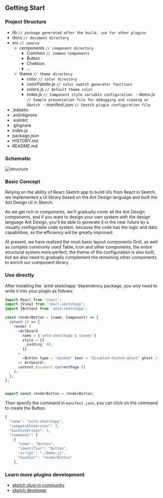 ## Getting Start

### Project Structure

- lib `// package generated after the build, use for other plugins`
- docs `// document directory`
- src `// source`
  - components `// component directory`
    - Common `// common components`
    - Button
    - Chekbox
    - ...
  - theme `// theme directory`
    - color `// color directory`
    - colorPalette.js `// color swatch generator functions`
    - colors.js `// default theme color`
    - index.js `// Component style variable configuration`
  - demo.js `// Sample presentation file for debugging and viewing in Sketch`
  - manifest.json `// Sketch plugin configuration file`
- .babelrc
- .eslintignore
- .eslintrc
- .gitignore
- index.js
- package.json
- HISTORY.md
- README.md


### Schematic

![structure](https://gw.alipayobjects.com/zos/rmsportal/LtwAZWicJsrfoNQjoyGq.svg)


### Basic Concept

Relying on the ability of React Sketch.app to build UIs from React in Sketch, we implemented a UI library based on the Ant Design language and built the Ant Design UI in Sketch.

As we get rich in components, we'll gradually cover all the Ant Design components, and if you want to design your own system with the design language Ant Design, you'll be able to generate it in the near future by a visually configurable code system, because the code has the logic and data capabilities, so the efficiency will be greatly improved.

At present, we have realized the most basic layout components Grid, as well as complex commonly used Table, Icon and other components, the entire structural system more perfect, the theme of the configuration is also built, but we also need to gradually complement the remaining other components to enrich our component library .


### Use directly

After installing the `antd-sketchapp 'dependency package, you only need to write it into your plugin as follows:

```jsx
import React from 'react';
import {View} from 'react-sketchapp';
import {Button} from 'antd-sketchapp';

const renderButton = (name, Component) => {
  return () => {
    render (
      <Artboard
        name = {`antd-sketchapp $ {name}`}
        style = {{
          padding: 40,
        }}
      >
        <Button type = "dashed" text = "disabled-dashed-ghost" ghost />
      </ Artboard>,
      context.document.currentPage ()
    );
  };
};


export const renderButton = renderButton;
```

Then specify the command in `manifest.json`, you can click on the command to create the Button.

```js
{
  "name": "antd-sketchapp",
  "compatibleVersion": 3,
  "bundleVersion": 1,
  "commands": [
    {
      "name": "Button",
      "identifier": "Button",
      "script": "./demo.js",
      "handler": "renderButton"
    },
```

### Learn more plugins development

- [sketch plug-in community](http://sketchplugins.com/)
- [sketch developer](http://developer.sketchapp.com/)
